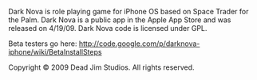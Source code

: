 Dark Nova is role playing game for iPhone OS based on Space Trader for the Palm. Dark Nova is a public app in the Apple App Store and was released on 4/19/09. Dark Nova code is licensed under GPL.

Beta testers go here: http://code.google.com/p/darknova-iphone/wiki/BetaInstallSteps

Copyright © 2009 Dead Jim Studios. All rights reserved.